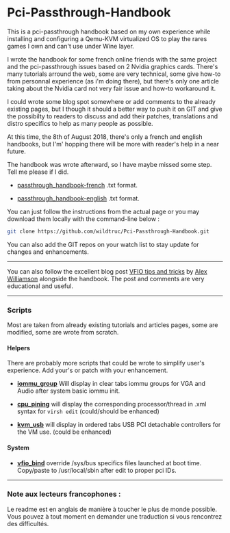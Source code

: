 # Pci-Passthrough-Handbook

This is a pci-passthrough handbook based on my own experience while installing and configuring a Qemu-KVM virtualized OS to play the rares games I own and can't use under Wine layer.

I wrote the handbook for some french online friends with the same project and the pci-passthrough issues based on 2 Nvidia graphics cards. 
There's many tutorials arround the web, some are very technical, some give how-to from personnal experience (as i'm doing there), but there's only one article taking about the Nvidia card not very fair issue and how-to workaround it. 

I could wrote some blog spot somewhere or add comments to the already existing pages, but I though it should a better way to push it on GIT and give the possibilty to readers to discuss and add their patches, translations and distro specifics to help as many people as possible.

At this time, the 8th of August 2018, there's only a french and english handbooks, but I'm' hopping there will be more with reader's help in a near future.

The handbook was wrote afterward, so I have maybe missed some step. Tell me please if I did.

 * [passthrough_handbook-french](passthrough_handbook-french.txt) .txt format.
 
 * [passthrough_handbook-english](passthrough_handbook-english.txt) .txt format.
 
You can just follow the instructions from the actual page or you may download them locally with the command-line below :
```bash
git clone https://github.com/wildtruc/Pci-Passthrough-Handbook.git
```

You can also add the GIT repos on your watch list to stay update for changes and enhancements.

------------------------------------------

You can also follow the excellent blog post [VFIO tips and tricks](http://vfio.blogspot.com/2015/05/vfio-gpu-how-to-series-part-1-hardware.html) by [Alex Williamson](https://www.blogger.com/profile/02071923591707250496) alongside the handbook. The post and comments are very educational and useful.

------------------------------------------
### Scripts
Most are taken from already existing tutorials and articles pages, some are modified, some are wrote from scratch.

#### Helpers
There are probably more scripts that could be wrote to simplify user's experience. Add your's or patch with your enhancement.

 - **[iommu_group](iommu_group.sh)** Will display in clear tabs iommu groups for VGA and Audio after system basic iommu init.
 
 - **[cpu_pining](cpu_pining.sh)** will display the corresponding processor/thread in .xml syntax for ``virsh edit`` (could/should be enhanced)
 
 - **[kvm_usb](kvm_usb.sh)** will display in ordered tabs USB PCI detachable controllers for the VM use. (could be enhanced)

#### System

 - **[vfio_bind](vfio_bind)** override /sys/bus specifics files launched at boot time. Copy/paste to /usr/local/sbin after edit to proper pci IDs.
 
------------------------------------------

### Note aux lecteurs francophones :
Le readme est en anglais de manière à toucher le plus de monde possible. Vous pouvez à tout moment en demander une traduction si vous rencontrez des difficultés.
